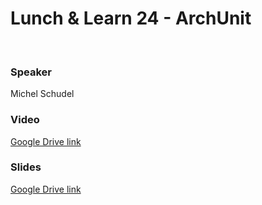 # Lunch & Learn 24 - ArchUnit
​
### Speaker
Michel Schudel
​
### Video
[Google Drive link](https://drive.google.com/file/d/1hjhgkgdkUmC6KDbzVzaGi2-HyqK0BZDv/view?usp=sharing)
​
### Slides
[Google Drive link](https://drive.google.com/file/d/1bamu5Is__Ux3mduPXdPznOM24u5IxkhJ/view?usp=sharing)